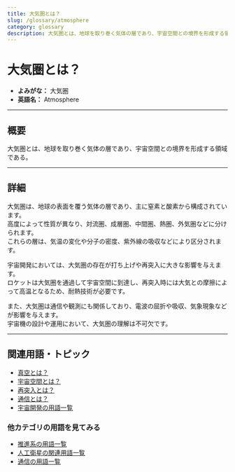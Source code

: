 ```yaml
---
title: 大気圏とは？
slug: /glossary/atmosphere
category: glossary
description: 大気圏とは、地球を取り巻く気体の層であり、宇宙空間との境界を形成する領域である。
---
```


# 大気圏とは？

- **よみがな：** 大気圏  
- **英語名：** Atmosphere  

---

## 概要

大気圏とは、地球を取り巻く気体の層であり、宇宙空間との境界を形成する領域である。  

---

## 詳細

大気圏は、地球の表面を覆う気体の層であり、主に窒素と酸素から構成されています。  
高度によって性質が異なり、対流圏、成層圏、中間圏、熱圏、外気圏などに分けられます。  
これらの層は、気温の変化や分子の密度、紫外線の吸収などにより区分されます。  

宇宙開発においては、大気圏の存在が打ち上げや再突入に大きな影響を与えます。  
ロケットは大気圏を通過して宇宙空間に到達し、再突入時には大気との摩擦によって高温となるため、耐熱技術が必要です。  

また、大気圏は通信や観測にも関係しており、電波の屈折や吸収、気象現象などが影響を与えます。  
宇宙機の設計や運用において、大気圏の理解は不可欠です。  

---

## 関連用語・トピック

- [真空とは？](/docs/glossary/vacuum/)
- [宇宙空間とは？](/docs/glossary/space/)
- [再突入とは？](/docs/explorer/technology/reentry/)
- [通信とは？](/docs/communication/communication/)
- [宇宙開発の用語一覧](/docs/category/glossary/)

### 他カテゴリの用語を見てみる
- [推進系の用語一覧](/docs/category/propulsion/)
- [人工衛星の関連用語一覧](/docs/category/satellite/)
- [通信の用語一覧](/docs/category/communication/)
